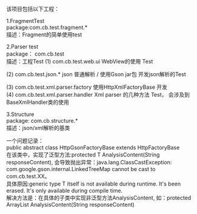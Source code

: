 该项目包括以下工程：   
 
 
1.FragmentTest  
package:com.cb.test.fragment.*    
描述：Fragment的简单使用test  
  
2.Parser test  
package： com.cb.test  
描述：工程Test
(1) com.cb.test.web.ui   WebView的使用 Test
       
(2) com.cb.test.json.*     json 普通解析 / 使用Gson jar包 开发json解析的Test    
  
(3) com.cb.test.xml.parser.factory  使用HttpXmlFactoryBase 开发    
(4) com.cb.test.xml.parser.handler  Xml parser 的几种方法 Test， 会涉及到BaseXmlHandler类的使用   
  
3.Structure  
package: com.cb.structure.*  
描述：json/xml解析的基类   
  
一个问题记录：  
public abstract class HttpGsonFactoryBase<T> extends HttpFactoryBase<T>  
在该类中，实现了泛型方法:protected T AnalysisContent(String responseContent), 会导致抛出异常：java.lang.ClassCastException: com.google.gson.internal.LinkedTreeMap cannot be cast to com.cb.test.XX。  
具体原因:generic type T itself is not available during runtime. It's been erased. It's only available during compile time.  
解决方法是：在具体的子类中实现非泛型方法AnalysisContent, 如：protected ArrayList<Person> AnalysisContent(String responseContent)  
 
